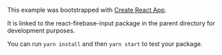 This example was bootstrapped with [Create React App](https://github.com/facebook/create-react-app).

It is linked to the react-firebase-input package in the parent directory for development purposes.

You can run `yarn install` and then `yarn start` to test your package.
